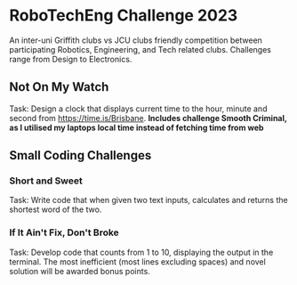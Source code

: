 # RoboTechEng Challenge 2023
An inter-uni Griffith clubs vs JCU clubs friendly competition between participating Robotics, Engineering, and Tech related clubs. Challenges range from Design to Electronics.

## Not On My Watch
Task: Design a clock that displays current time to the hour, minute and second from https://time.is/Brisbane.
**Includes challenge Smooth Criminal, as I utilised my laptops local time instead of fetching time from web**

## Small Coding Challenges
### Short and Sweet
Task:  Write code that when given two text inputs, calculates and returns the shortest word of the two.
### If It Ain't Fix, Don't Broke
Task:  Develop code that counts from 1 to 10, displaying the output in the terminal. The most inefficient (most lines excluding spaces) and novel solution will be awarded bonus points.